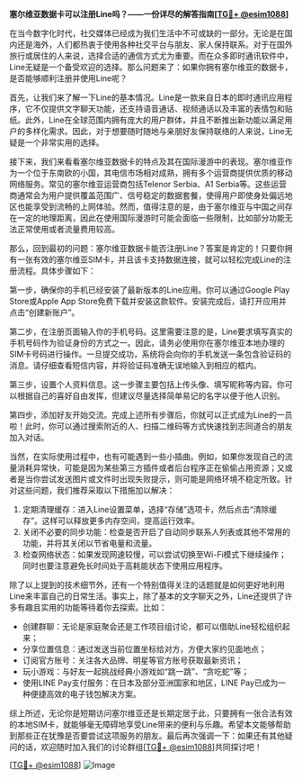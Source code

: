 **塞尔维亚数据卡可以注册Line吗？——一份详尽的解答指南[[TG💪+ @esim1088](https://t.me/s/esim1088)]**

在当今数字化时代，社交媒体已经成为我们生活中不可或缺的一部分。无论是在国内还是海外，人们都热衷于使用各种社交平台与朋友、家人保持联系。对于在国外旅行或居住的人来说，选择合适的通信方式尤为重要。而在众多即时通讯软件中，Line无疑是一个备受欢迎的选择。那么问题来了：如果你拥有塞尔维亚的数据卡，是否能够顺利注册并使用Line呢？

首先，让我们来了解一下Line的基本情况。Line是一款来自日本的即时通讯应用程序，它不仅提供文字聊天功能，还支持语音通话、视频通话以及丰富的表情包和贴纸。此外，Line在全球范围内拥有庞大的用户群体，并且不断推出新功能以满足用户的多样化需求。因此，对于想要随时随地与亲朋好友保持联络的人来说，Line无疑是一个非常实用的选择。

接下来，我们来看看塞尔维亚数据卡的特点及其在国际漫游中的表现。塞尔维亚作为一个位于东南欧的小国，其电信市场相对成熟，拥有多个运营商提供优质的移动网络服务。常见的塞尔维亚运营商包括Telenor Serbia、A1 Serbia等。这些运营商通常会为用户提供覆盖范围广、信号稳定的数据套餐，使得用户即使身处偏远地区也能享受到流畅的上网体验。然而，值得注意的是，由于塞尔维亚与中国之间存在一定的地理距离，因此在使用国际漫游时可能会面临一些限制，比如部分功能无法正常使用或者流量费用较高。

那么，回到最初的问题：塞尔维亚数据卡能否注册Line？答案是肯定的！只要你拥有一张有效的塞尔维亚SIM卡，并且该卡支持数据连接，就可以轻松完成Line的注册流程。具体步骤如下：

第一步，确保你的手机已经安装了最新版本的Line应用。你可以通过Google Play Store或Apple App Store免费下载并安装这款软件。安装完成后，请打开应用并点击“创建新账户”。

第二步，在注册页面输入你的手机号码。这里需要注意的是，Line要求填写真实的手机号码作为验证身份的方式之一。因此，请务必使用你在塞尔维亚本地办理的SIM卡号码进行操作。一旦提交成功，系统将会向你的手机发送一条包含验证码的消息。请仔细查看短信内容，并将验证码准确无误地输入到相应的框内。

第三步，设置个人资料信息。这一步骤主要包括上传头像、填写昵称等内容。你可以根据自己的喜好自由发挥，但建议尽量选择简单易记的名字以便于他人识别。

第四步，添加好友开始交流。完成上述所有步骤后，你就可以正式成为Line的一员啦！此时，你可以通过搜索附近的人、扫描二维码等方式快速找到志同道合的朋友加入对话。

当然，在实际使用过程中，也有可能遇到一些小插曲。例如，如果你发现自己的流量消耗异常快，可能是因为某些第三方插件或者后台程序正在偷偷占用资源；又或者是当你尝试发送图片或文件时出现失败提示，则可能是网络环境不稳定所致。针对这些问题，我们推荐采取以下措施加以解决：

1. 定期清理缓存：进入Line设置菜单，选择“存储”选项卡，然后点击“清除缓存”。这样可以释放更多内存空间，提高运行效率。
2. 关闭不必要的同步功能：检查是否开启了自动同步联系人列表或其他不常用的功能，并将其关闭以节省电量和流量。
3. 检查网络状态：如果发现网速较慢，可以尝试切换至Wi-Fi模式下继续操作；同时也要注意避免长时间处于高耗能状态下使用应用程序。

除了以上提到的技术细节外，还有一个特别值得关注的话题就是如何更好地利用Line来丰富自己的日常生活。事实上，除了基本的文字聊天之外，Line还提供了许多有趣且实用的功能等待着你去探索。比如：

- 创建群聊：无论是家庭聚会还是工作项目组讨论，都可以借助Line轻松组织起来；
- 分享位置信息：通过发送当前位置坐标给对方，方便大家约见面地点；
- 订阅官方账号：关注各大品牌、明星等官方账号获取最新资讯；
- 玩小游戏：与好友一起挑战经典小游戏如“跳一跳”、“贪吃蛇”等；
- 使用LINE Pay支付服务：在日本及部分亚洲国家和地区，LINE Pay已成为一种便捷高效的电子钱包解决方案。

综上所述，无论你是短期访问塞尔维亚还是长期定居于此，只要拥有一张合法有效的本地SIM卡，就能够毫无障碍地享受Line带来的便利与乐趣。希望本文能够帮助到那些正在犹豫是否要尝试这项服务的朋友。最后再次强调一下：如果还有其他疑问的话，欢迎随时加入我们的讨论群组[[TG💪+ @esim1088](https://t.me/s/esim1088)]共同探讨吧！

[[TG💪+ @esim1088](https://t.me/s/esim1088)] ![Image](https://i.postimg.cc/4NQfJmqS/Snipaste-2025-05-13-00-14-12.png)